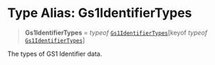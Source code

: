 # Type Alias: Gs1IdentifierTypes

> **Gs1IdentifierTypes** = *typeof* [`Gs1IdentifierTypes`](../variables/Gs1IdentifierTypes.md)\[keyof *typeof* [`Gs1IdentifierTypes`](../variables/Gs1IdentifierTypes.md)\]

The types of GS1 Identifier data.
